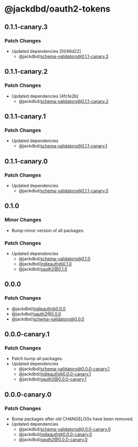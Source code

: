 # @jackdbd/oauth2-tokens

## 0.1.1-canary.3

### Patch Changes

- Updated dependencies [0046d22]
  - @jackdbd/schema-validators@0.1.1-canary.3

## 0.1.1-canary.2

### Patch Changes

- Updated dependencies [4fc1e2b]
  - @jackdbd/schema-validators@0.1.1-canary.2

## 0.1.1-canary.1

### Patch Changes

- Updated dependencies
  - @jackdbd/schema-validators@0.1.1-canary.1

## 0.1.1-canary.0

### Patch Changes

- Updated dependencies
  - @jackdbd/schema-validators@0.1.1-canary.0

## 0.1.0

### Minor Changes

- Bump minor version of all packages.

### Patch Changes

- Updated dependencies
  - @jackdbd/schema-validators@0.1.0
  - @jackdbd/indieauth@0.1.0
  - @jackdbd/oauth2@0.1.0

## 0.0.0

### Patch Changes

- @jackdbd/indieauth@0.0.0
- @jackdbd/oauth2@0.0.0
- @jackdbd/schema-validators@0.0.0

## 0.0.0-canary.1

### Patch Changes

- Patch bump all packages.
- Updated dependencies
  - @jackdbd/schema-validators@0.0.0-canary.1
  - @jackdbd/indieauth@0.0.0-canary.1
  - @jackdbd/oauth2@0.0.0-canary.1

## 0.0.0-canary.0

### Patch Changes

- Bump packages after old CHANGELOGs have been removed.
- Updated dependencies
  - @jackdbd/schema-validators@0.0.0-canary.0
  - @jackdbd/indieauth@0.0.0-canary.0
  - @jackdbd/oauth2@0.0.0-canary.0
